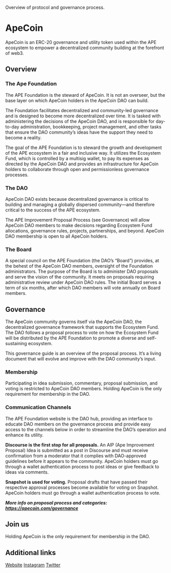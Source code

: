 Overview of protocol and governance process.
# ApeCoin

ApeCoin is an ERC-20 governance and utility token used within the APE ecosystem to empower a decentralized community building at the forefront of web3.

## Overview

### The Ape Foundation
The APE Foundation is the steward of ApeCoin. It is not an overseer, but the base layer on which ApeCoin holders in the ApeCoin DAO can build.

The Foundation facilitates decentralized and community-led governance and is designed to become more decentralized over time. It is tasked with administering the decisions of the ApeCoin DAO, and is responsible for day-to-day administration, bookkeeping, project management, and other tasks that ensure the DAO community’s ideas have the support they need to become a reality.

The goal of the APE Foundation is to steward the growth and development of the APE ecosystem in a fair and inclusive way. It utilizes the Ecosystem Fund, which is controlled by a multisig wallet, to pay its expenses as directed by the ApeCoin DAO and provides an infrastructure for ApeCoin holders to collaborate through open and permissionless governance processes.

### The DAO
ApeCoin DAO exists because decentralized governance is critical to building and managing a globally dispersed community—and therefore critical to the success of the APE ecosystem.

The APE Improvement Proposal Process (see Governance) will allow ApeCoin DAO members to make decisions regarding Ecosystem Fund allocations, governance rules, projects, partnerships, and beyond. ApeCoin DAO membership is open to all ApeCoin holders.

### The Board
A special council on the APE Foundation (the DAO’s “Board”) provides, at the behest of the ApeCoin DAO members, oversight of the Foundation administrators. The purpose of the Board is to administer DAO proposals and serve the vision of the community. It meets on proposals requiring administrative review under ApeCoin DAO rules. The initial Board serves a term of six months, after which DAO members will vote annually on Board members.

## Governance

The ApeCoin community governs itself via the ApeCoin DAO, the decentralized governance framework that supports the Ecosystem Fund. The DAO follows a proposal process to vote on how the Ecosystem Fund will be distributed by the APE Foundation to promote a diverse and self-sustaining ecosystem.

This governance guide is an overview of the proposal process. It’s a living document that will evolve and improve with the DAO community’s input.

### Membership
Participating in idea submission, commentary, proposal submission, and voting is restricted to ApeCoin DAO members. Holding ApeCoin is the only requirement for membership in the DAO.

### Communication Channels
The APE Foundation website is the DAO hub, providing an interface to educate DAO members on the governance process and provide easy access to the channels below in order to streamline the DAO’s operation and enhance its utility.

**Discourse is the first stop for all proposals.** An AIP (Ape Improvement Proposal) Idea is submitted as a post in Discourse and must receive confirmation from a moderator that it complies with DAO-approved guidelines before it appears to the community. ApeCoin holders must go through a wallet authentication process to post ideas or give feedback to ideas via comments.

**Snapshot is used for voting.** Proposal drafts that have passed their respective approval processes become available for voting on Snapshot. ApeCoin holders must go through a wallet authentication process to vote.

***More info on proposal process and categories: https://apecoin.com/governance***

## Join us 

Holding ApeCoin is the only requirement for membership in the DAO.

## Additional links

[Website](https://apecoin.com/)
[Instagram](https://instagram.com/apecoindao)
[Twitter](https://twitter.com/apecoin)